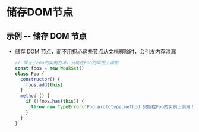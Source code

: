 # 储存DOM节点

## 示例 -- 储存 DOM 节点

  - 储存 DOM 节点，而不用担心这些节点从文档移除时，会引发内存泄漏

    ```javascript
    // 保证了Foo的实例方法，只能在Foo的实例上调用
    const foos = new WeakSet()
    class Foo {
      constructor() {
        foos.add(this)
      }
      method () {
        if (!foos.has(this)) {
          throw new TypeError('Foo.prototype.method 只能在Foo的实例上调用！');
        }
      }
    }
    ```
